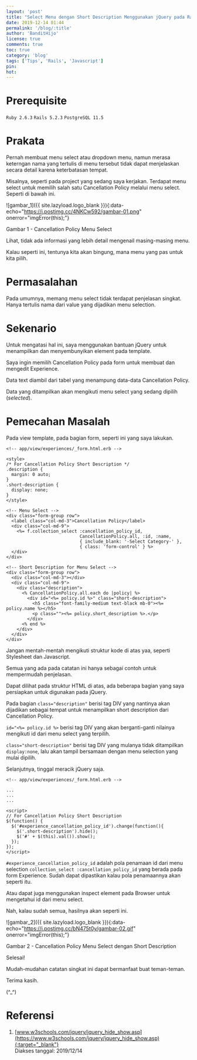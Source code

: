 ```yaml
---
layout: 'post'
title: "Select Menu dengan Short Description Menggunakan jQuery pada Rails"
date: 2019-12-14 01:44
permalink: '/blog/:title'
author: 'BanditHijo'
license: true
comments: true
toc: true
category: 'blog'
tags: ['Tips', 'Rails', 'Javascript']
pin:
hot:
---
```


<!-- BANNER OF THE POST -->
<!-- <img class="post&#45;body&#45;img" src="{{ site.lazyload.logo_blank_banner }}" data&#45;echo="#" alt="banner"> -->

# Prerequisite

`Ruby 2.6.3` `Rails 5.2.3` `PostgreSQL 11.5`

# Prakata

Pernah membuat menu select atau dropdown menu, namun merasa keterngan nama yang tertulis di menu tersebut tidak dapat menjelaskan secara detail karena keterbatasan tempat.

Misalnya, seperti pada project yang sedang saya kerjakan. Terdapat menu select untuk memilih salah satu Cancellation Policy melalui menu select. Seperti di bawah ini.

![gambar_1]({{ site.lazyload.logo_blank }}){:data-echo="https://i.postimg.cc/4NKCw592/gambar-01.png" onerror="imgError(this);"}
<p class="img-caption">Gambar 1 - Cancellation Policy Menu Select</p>

Lihat, tidak ada informasi yang lebih detail mengenail masing-masing menu.

Kalau seperti ini, tentunya kita akan bingung, mana menu yang pas untuk kita pilih.

# Permasalahan

Pada umumnya, memang menu select tidak terdapat penjelasan singkat. Hanya tertulis nama dari value yang dijadikan menu selection.

# Sekenario

Untuk mengatasi hal ini, saya menggunakan bantuan jQuery untuk menampilkan dan menyembunyikan element pada template.

Saya ingin memilih Cancellation Policy pada form untuk membuat dan mengedit Experience.

Data text diambil dari tabel yang menampung data-data Cancellation Policy.

Data yang ditampilkan akan mengikuti menu select yang sedang dipilih (*selected*).

# Pemecahan Masalah

Pada view template, pada bagian form, seperti ini yang saya lakukan.

```erb
<!-- app/view/experiences/_form.html.erb -->

<style>
/* For Cancellation Policy Short Description */
.description {
  margin: 0 auto;
}
.short-description {
  display: none;
}
</style>

<!-- Menu Select -->
<div class="form-group row">
  <label class="col-md-3">Cancellation Policy</label>
  <div class="col-md-9">
    <%= f.collection_select :cancellation_policy_id,
                            CancellationPolicy.all, :id, :name,
                            { include_blank: '-Select Category-' },
                            { class: 'form-control' } %>
  </div>
</div>

<!-- Short Description for Menu Select -->
<div class="form-group row">
  <div class="col-md-3"></div>
  <div class="col-md-9">
    <div class="description">
      <% CancellationPolicy.all.each do |policy| %>
        <div id="<%= policy.id %>" class="short-description">
          <h5 class="font-family-medium text-black mb-0"><%= policy.name %></h5>
          <p class=""><%= policy.short_description %>.</p>
        </div>
      <% end %>
    </div>
  </div>
</div>
```

Jangan mentah-mentah mengikuti struktur kode di atas yaa, seperti Stylesheet dan Javascript.

Semua yang ada pada catatan ini hanya sebagai contoh untuk mempermudah penjelasan.

Dapat dilihat pada struktur HTML di atas, ada beberapa bagian yang saya persiapkan untuk digunakan pada jQuery.

Pada bagian `class="description"` berisi tag DIV yang nantinya akan dijadikan sebagai tempat untuk menampilkan short description dari Cancellation Policy.

`id="<%= policy.id %>` berisi tag DIV yang akan berganti-ganti nilainya mengikuti id dari menu select yang terpilih.

`class="short-description"` berisi tag DIV yang mulanya tidak ditampilkan `display:none`, lalu akan tampil bersamaan dengan menu selection yang mulai dipilih.

Selanjutnya, tinggal meracik jQuery saja.

```erb
<!-- app/view/experiences/_form.html.erb -->

...
...
...

<script>
// For Cancellation Policy Short Description
$(function() {
  $('#experience_cancellation_policy_id').change(function(){
    $('.short-description').hide();
    $('#' + $(this).val()).show();
  });
});
</script>
```

`#experience_cancellation_policy_id` adalah pola penamaan id dari menu selection `collection_select :cancellation_policy_id` yang berada pada form Experience. Sudah dapat dipastikan kalau pola penamaannya akan seperti itu.

Atau dapat juga menggunakan inspect element pada Browser untuk mengetahui id dari menu select.

Nah, kalau sudah semua, hasilnya akan seperti ini.

![gambar_2]({{ site.lazyload.logo_blank }}){:data-echo="https://i.postimg.cc/bN475t0y/gambar-02.gif" onerror="imgError(this);"}
<p class="img-caption">Gambar 2 - Cancellation Policy Menu Select dengan Short Description</p>

Selesai!

Mudah-mudahan catatan singkat ini dapat bermanfaat buat teman-teman.

Terima kasih.

(^_^)







# Referensi

1. [www.w3schools.com/jquery/jquery_hide_show.asp](https://www.w3schools.com/jquery/jquery_hide_show.asp){:target="_blank"}
<br>Diakses tanggal: 2019/12/14

